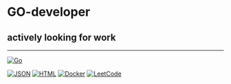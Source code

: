 # GO-developer

## actively looking for work

______________________________

[![Go](https://img.shields.io/badge/Go-%2300ADD8.svg?&logo=go&logoColor=white)](#)

[![JSON](https://img.shields.io/badge/JSON-000?logo=json&logoColor=fff)](#)
[![HTML](https://img.shields.io/badge/HTML-%23E34F26.svg?logo=html5&logoColor=white)](#)
[![Docker](https://img.shields.io/badge/Docker-2496ED?logo=docker&logoColor=fff)](#)
[![LeetCode](https://img.shields.io/badge/LeetCode-000000?logo=LeetCode&logoColor=#d16c06)](#)


